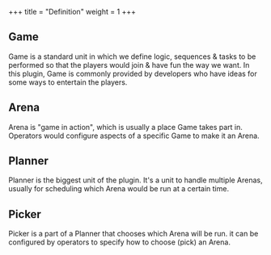 +++
title = "Definition"
weight = 1
+++

## Game

Game is a standard unit in which we define logic, sequences & tasks to be performed so that the players would join & have fun the way we want. In this plugin, Game is commonly provided by developers who have ideas for some ways to entertain the players.

## Arena

Arena is "game in action", which is usually a place Game takes part in. Operators would configure aspects of a specific Game to make it an Arena.

## Planner

Planner is the biggest unit of the plugin. It's a unit to handle multiple Arenas, usually for scheduling which Arena would be run at a certain time.

## Picker

Picker is a part of a Planner that chooses which Arena will be run. it can be configured by operators to specify how to choose (pick) an Arena.
